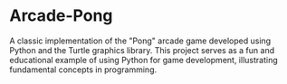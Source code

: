 # Arcade-Pong
A classic implementation of the "Pong" arcade game developed using Python and the Turtle graphics library. This project serves as a fun and educational example of using Python for game development, illustrating fundamental concepts in programming.
